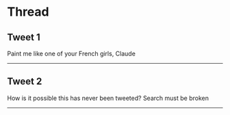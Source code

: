 # Thread

## Tweet 1

Paint me like one of your French girls, Claude

---

## Tweet 2

How is it possible this has never been tweeted? Search must be broken

---

